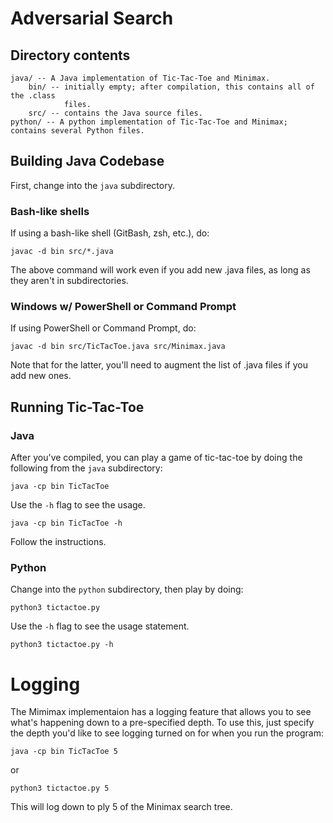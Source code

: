 # Adversarial Search

## Directory contents

    java/ -- A Java implementation of Tic-Tac-Toe and Minimax.
        bin/ -- initially empty; after compilation, this contains all of the .class
                files.
        src/ -- contains the Java source files.
    python/ -- A python implementation of Tic-Tac-Toe and Minimax; contains several Python files.

## Building Java Codebase

First, change into the `java` subdirectory.

### Bash-like shells
If using a bash-like shell (GitBash, zsh, etc.), do:

    javac -d bin src/*.java

The above command will work even if you add new .java files, as long as they
aren't in subdirectories.

### Windows w/ PowerShell or Command Prompt
If using PowerShell or Command Prompt, do:

    javac -d bin src/TicTacToe.java src/Minimax.java

Note that for the latter, you'll need to augment the list of .java files if you
add new ones.

## Running Tic-Tac-Toe

### Java
After you've compiled, you can play a game of tic-tac-toe by doing the following
from the `java` subdirectory:

    java -cp bin TicTacToe

Use the `-h` flag to see the usage.

    java -cp bin TicTacToe -h

Follow the instructions.

### Python
Change into the `python` subdirectory, then play by doing:

    python3 tictactoe.py

Use the `-h` flag to see the usage statement.

    python3 tictactoe.py -h


# Logging
The Mimimax implementaion has a logging feature that allows you to see what's
happening down to a pre-specified depth. To use this, just specify the depth
you'd like to see logging turned on for when you run the program:

    java -cp bin TicTacToe 5

or

    python3 tictactoe.py 5

This will log down to ply 5 of the Minimax search tree.
